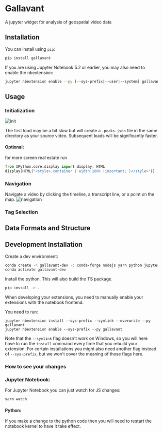 # Gallavant

<!-- [![Build Status](https://travis-ci.org//gallavant.svg?branch=master)](https://travis-ci.org//gallavant)
[![codecov](https://codecov.io/gh//gallavant/branch/master/graph/badge.svg)](https://codecov.io/gh//gallavant) -->

A jupyter widget for analysis of geospatial video data


## Installation

You can install using `pip`:

```bash
pip install gallavant
```

If you are using Jupyter Notebook 5.2 or earlier, you may also need to enable
the nbextension:

```bash
jupyter nbextension enable --py [--sys-prefix|--user|--system] gallavant
```

## Usage

### Initialization
![init](./assets/init.gif)

The first load may be a bit slow but will create a `.peaks.json` file in the same directory as your source video. Subsequent loads will be significantly faster. 
#### Optional:
for more screen real estate run
```python
from IPython.core.display import display, HTML
display(HTML("<style>.container { width:100% !important; }</style>"))
```

### Navigation
Navigate a video by clicking the timeline, a transcript line, or a point on the map.
![navigation](assets/navigation.gif)

### Tag Selection 



## Data Formats and Structure



## Development Installation

Create a dev environment:

```bash
conda create -n gallavant-dev -c conda-forge nodejs yarn python jupyterlab
conda activate gallavant-dev
```

Install the python. This will also build the TS package.

```bash
pip install -e .
```

When developing your extensions, you need to manually enable your extensions with the
notebook frontend. 
<!-- For lab, this is done by the command: -->
<!-- 
```
jupyter labextension develop --overwrite .
yarn run build
``` -->

You need to run:

```
jupyter nbextension install --sys-prefix --symlink --overwrite --py gallavant
jupyter nbextension enable --sys-prefix --py gallavant
```

Note that the `--symlink` flag doesn't work on Windows, so you will here have to run
the `install` command every time that you rebuild your extension. For certain installations
you might also need another flag instead of `--sys-prefix`, but we won't cover the meaning
of those flags here.

### How to see your changes
### Jupyter Notebook:
For Jupyter Notebook you can just watch for JS changes:

```bash
yarn watch
```

<!-- #### Jupyter Lab:
If you use JupyterLab to develop then you can watch the source directory and run JupyterLab at the same time in different
terminals to watch for changes in the extension's source and automatically rebuild the widget.

```bash
# Watch the source directory in one terminal, automatically rebuilding when needed
yarn watch
# Watch to rebuild JupyterLab
jupyter labextension watch
# Run JupyterLab in another terminal
jupyter lab
```

After a change wait for the build to finish and then refresh your browser and the changes should take effect. -->

#### Python:
If you make a change to the python code then you will need to restart the notebook kernel to have it take effect.
